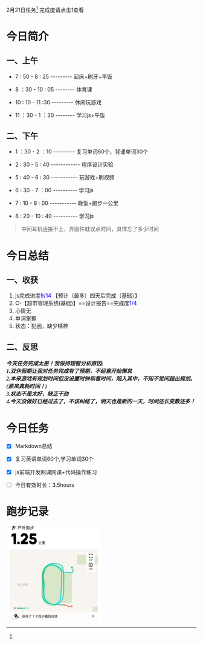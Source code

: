 <a herf="">2月21日任务[^1]</a> 完成度请点击1查看

# <font face="仿宋">今日简介 </font>


## <font face="楷体"> 一、上午</font>
- 7 : 50 - 8 : 25  --------- 起床+刷牙+早饭
  
- 8 ：30 - 10 : 05 -------- 体育课
  
- 10 : 10 - 11 :30 --------- 休闲玩游戏
  
- 11 ：30 - 1 ：30 -------- 学习js+午饭 

## <font face="楷体"> 二、下午</font>

- 1  ：30 - 2 ：10 --------- 复习单词60个，背诵单词30个

- 2  :  30  - 5 : 40  ------------ 程序设计实验
  
- 5 : 40 - 6 : 30 ----------- 玩游戏+刷视频
  
- 6 : 30 - 7 ：00 ---------- 学习js

- 7 : 10 - 8 : 00 ----------- 晚饭+跑步一公里
  
- 8 : 20 - 10 : 40 ----------  学习js
>中间耳机连接不上，弄固件耽误点时间，具体忘了多少时间

# <font face="仿宋">今日总结 </font>


## <font face="楷体"> 一、收获</font>
1. js完成进度<font color="blue">9/14</font> 【预计（最多）四天后完成（基础）】
2. C-【超市管理系统(基础)】==设计报告==完成度<font color="blue">1/4</font>
3. 心情无
4. 单词掌握
5. 状态：犯困，缺少精神

## <font face="楷体"> 二、反思</font>
  ##### <font face="仿宋"> 今天任务完成太差！我保持理智分析原因:<br>1.双休假期让我对任务完成有了预期，不经意开始懈怠 <br>2.本来游戏有规划时间但没设置时钟和看时间，陷入其中，不知不觉间超出规划。(原来真耗时间！)<br> 3.状态不是太好，缺乏干劲<br>4.今天没做好已经过去了，不该纠结了，明天也是新的一天，时间还长变数还多！</font>

# <font face="仿宋">今日任务 </font>
 [^1]:
   - [x] Markdown总结
   - [x] 复习英语单词60个,学习单词30个   
   - [x] js前端开发网课网课+代码操作练习
   - [ ] 今日有效时长：3.5hours






# <font face="仿宋">跑步记录 </font>
<img src="/img/ran_2-21.jpg" style="width:50%">

